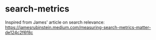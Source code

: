 # search-metrics

Inspired from James' article on search relevance:  https://jamesrubinstein.medium.com/measuring-search-metrics-matter-de124c2f6f8c

